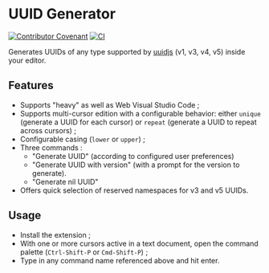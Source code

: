 # UUID Generator

[![Contributor Covenant](https://img.shields.io/badge/Contributor%20Covenant-2.1-4baaaa.svg)](CODE_OF_CONDUCT.md) [![CI](https://github.com/ludwhe/vscode-uuid/actions/workflows/ci.yml/badge.svg)](https://github.com/ludwhe/vscode-uuid/actions/workflows/ci.yml)

Generates UUIDs of any type supported by [uuidjs](https://github.com/uuidjs/uuid) (v1, v3, v4, v5) inside your editor.

## Features

- Supports "heavy" as well as Web Visual Studio Code ;
- Supports multi-cursor edition with a configurable behavior: either `unique` (generate a UUID for each cursor) or `repeat` (generate a UUID to repeat across cursors) ;
- Configurable casing (`lower` or `upper`) ;
- Three commands :
  - "Generate UUID" (according to configured user preferences)
  - "Generate UUID with version" (with a prompt for the version to generate).
  - "Generate nil UUID"
- Offers quick selection of reserved namespaces for v3 and v5 UUIDs.

## Usage

- Install the extension ;
- With one or more cursors active in a text document, open the command palette (`Ctrl-Shift-P` or `Cmd-Shift-P`) ;
- Type in any command name referenced above and hit enter.
